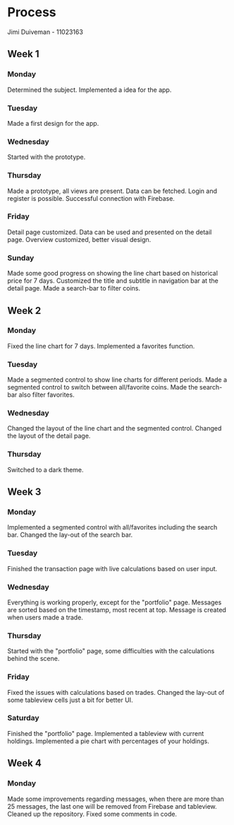 # Process
 Jimi Duiveman - 11023163

## Week 1

### Monday

Determined the subject.
Implemented a idea for the app.

### Tuesday

Made a first design for the app.

### Wednesday

Started with the prototype.

### Thursday

Made a prototype, all views are present.
Data can be fetched.
Login and register is possible.
Successful connection with Firebase.

### Friday

Detail page customized.
Data can be used and presented on the detail page.
Overview customized, better visual design.

### Sunday

Made some good progress on showing the line chart based on historical price for 7 days.
Customized the title and subtitle in navigation bar at the detail page.
Made a search-bar to filter coins.

## Week 2

### Monday

Fixed the line chart for 7 days.
Implemented a favorites function.

### Tuesday

Made a segmented control to show line charts for different periods.
Made a segmented control to switch between all/favorite coins.
Made the search-bar also filter favorites.

### Wednesday

Changed the layout of the line chart and the segmented control.
Changed the layout of the detail page.

### Thursday

Switched to a dark theme.

## Week 3

### Monday

Implemented a segmented control with all/favorites including the search bar.
Changed the lay-out of the search bar.

### Tuesday

Finished the transaction page with live calculations based on user input.

### Wednesday

Everything is working properly, except for the "portfolio" page.
Messages are sorted based on the timestamp, most recent at top.
Message is created when users made a trade.

### Thursday

Started with the "portfolio" page, some difficulties with the calculations behind the scene.

### Friday

Fixed the issues with calculations based on trades.
Changed the lay-out of some tableview cells just a bit for better UI.

### Saturday

Finished the "portfolio" page.
Implemented a tableview with current holdings.
Implemented a pie chart with percentages of your holdings.

## Week 4

### Monday

Made some improvements regarding messages, when there are more than 25 messages, the last one will be removed from Firebase and tableview.
Cleaned up the repository.
Fixed some comments in code.
